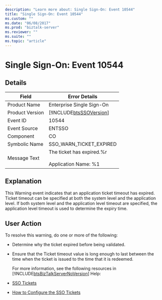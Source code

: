 ```yaml
---
description: "Learn more about: Single Sign-On: Event 10544"
title: "Single Sign-On: Event 10544"
ms.custom: ""
ms.date: "06/08/2017"
ms.prod: "biztalk-server"
ms.reviewer: ""
ms.suite: ""
ms.topic: "article"
---
```

# Single Sign-On: Event 10544
## Details  

| Field | Error Details |
|-----------------|------------------------------------------------------------|
|  Product Name   |                 Enterprise Single Sign-On                  |
| Product Version | [!INCLUDE[btsSSOVersion](../includes/btsssoversion-md.md)] |
|    Event ID     |                           10544                            |
|  Event Source   |                           ENTSSO                           |
|    Component    |                             CO                             |
|  Symbolic Name  |                  SSO_WARN_TICKET_EXPIRED                   |
|  Message Text   | The ticket has expired.%r<br /><br /> Application Name: %1 |

## Explanation  
 This Warning event indicates that an application ticket timeout has expired. Ticket timeout can be specified at both the system level and the application level. If both system level and the application level timeout are specified, the application level timeout is used to determine the expiry time.  

## User Action  
 To resolve this warning, do one or more of the following:  

- Determine why the ticket expired before being validated.  

- Ensure that the Ticket timeout value is long enough to last between the time when the ticket is issued to the time that it is redeemed.  

  For more information, see the following resources in [!INCLUDE[btsBizTalkServerNoVersion](../includes/btsbiztalkservernoversion-md.md)] Help:  

- [SSO Tickets](../core/sso-tickets.md)  

- [How to Configure the SSO Tickets](../core/how-to-configure-the-sso-tickets.md)
